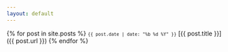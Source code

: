 ```yaml
---
layout: default
---
```


{% for post in site.posts %}
<small class="idx-post">`{{ post.date | date: "%b %d %Y" }}`</small> [{{ post.title }}]({{ post.url }})
{% endfor %}